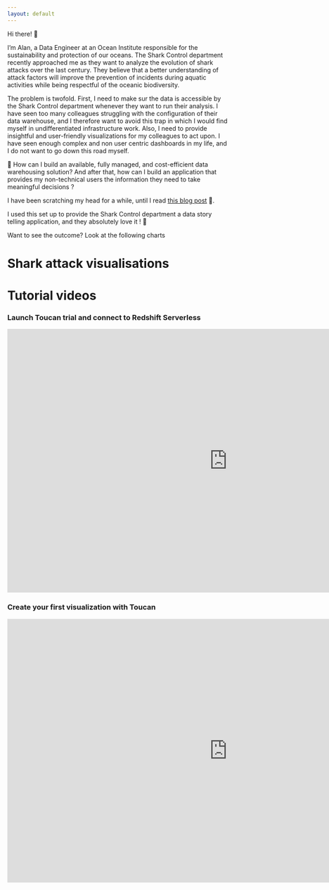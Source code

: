 ```yaml
---
layout: default
---
```


Hi there! 👋

I’m Alan, a Data Engineer at an Ocean Institute responsible for the sustainability and protection of our oceans. The Shark Control department recently approached me as they want to analyze the evolution of shark attacks over the last century. They believe that a better understanding of attack factors will improve the prevention of incidents during aquatic activities while being respectful of the oceanic biodiversity.

The problem is twofold. First, I need to make sur the data is accessible by the Shark Control department whenever they want to run their analysis. I have seen too many colleagues struggling with the configuration of their data warehouse, and I therefore want to avoid this trap in which I would find myself in undifferentiated infrastructure work. Also, I need to provide insightful and user-friendly visualizations for my colleagues to act upon. I have seen enough complex and non user centric dashboards in my life, and I do not want to go down this road myself.

🧐 How can I build an available, fully managed, and cost-efficient data warehousing solution? And after that, how can I build an application that provides my non-technical users the information they need to take meaningful decisions ? 

I have been scratching my head for a while, until I read [this blog post](https://aws.amazon.com/blogs/big-data/query-cross-account-aws-glue-data-catalogs-using-amazon-athena/) 🤯. 

I used this set up to provide the Shark Control department a data story telling application, and they absolutely love it ! 🎉

Want to see the outcome? Look at the following charts

# Shark attack visualisations

<div>
<script async src="https://presales.toucantoco.com/scripts/embedLauncher.js?id=836c27fc-5902-45a8-b746-3c77e24facfc&panel=true&title=true" type="text/javascript"></script>
</div>

<div>
<script async src="https://presales.toucantoco.com/scripts/embedLauncher.js?id=aa2959be-9bba-4710-9bc9-44e2adef3f12&panel=true&title=true" type="text/javascript"></script>
</div>

<div>
<script async src="https://presales.toucantoco.com/scripts/embedLauncher.js?id=2787b2b6-ddd6-4f52-9f11-9d9fb559e579&panel=true&title=true" type="text/javascript"></script>
</div>

<div>
<script async src="https://presales.toucantoco.com/scripts/embedLauncher.js?id=016a338c-8c5f-448b-a65b-51f0392b59e6&panel=true&title=true" type="text/javascript"></script>
</div>

# Tutorial videos

### Launch Toucan trial and connect to Redshift Serverless

<div style="text-align: center">
<iframe width=1000rem height=600rem src="https://www.youtube.com/embed/rIcUjUKkz20" title="YouTube video player" frameborder="0" allow="accelerometer; autoplay; clipboard-write; encrypted-media; gyroscope; picture-in-picture" allowfullscreen></iframe>
</div>

### Create your first visualization with Toucan

<div style="text-align: center">
<iframe width=1000rem height=600rem src="https://www.youtube.com/embed/pa6UJsmLxSA" title="YouTube video player" frameborder="0" allow="accelerometer; autoplay; clipboard-write; encrypted-media; gyroscope; picture-in-picture" allowfullscreen></iframe>
</div>
